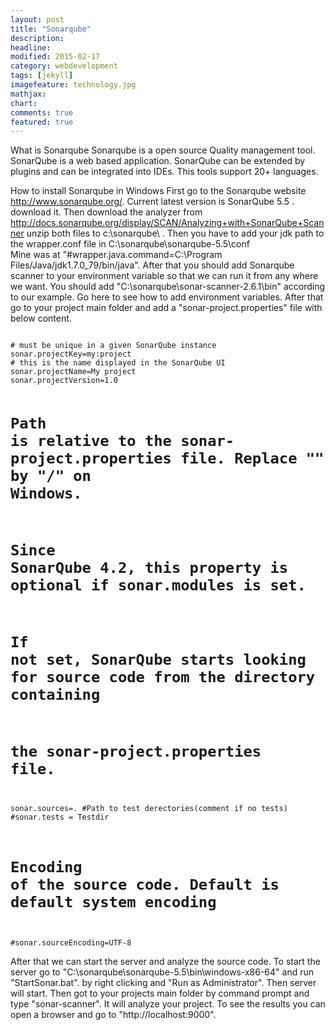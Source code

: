 ```yaml
---
layout: post
title: "Sonarqube"
description: 
headline: 
modified: 2015-02-17
category: webdevelopment
tags: [jekyll]
imagefeature: technology.jpg
mathjax: 
chart: 
comments: true
featured: true
---
```


What is Sonarqube
Sonarqube is a open source Quality management tool. SonarQube is a web based application. SonarQube can be extended by plugins and can be integrated into IDEs.  This tools support 20+ languages.

How to install Sonarqube in Windows
First go to the Sonarqube website http://www.sonarqube.org/. Current  latest version is SonarQube 5.5 . download it.  Then download the analyzer from  http://docs.sonarqube.org/display/SCAN/Analyzing+with+SonarQube+Scanner unzip both files to
c:\sonarqube\ . 
Then you have to add your jdk path to the wrapper.conf file in  C:\sonarqube\sonarqube-5.5\conf\
Mine was at "#wrapper.java.command=C:\Program Files/Java/jdk1.7.0_79/bin/java". 
After that you should add Sonarqube scanner to your environment variable so that we can run it from any where we want. You should add "C:\sonarqube\sonar-scanner-2.6.1\bin\" according to our example. Go here to see how to add environment variables.
After that go to your project main folder and add a "sonar-project.properties" file with below content.

<code>
# must be unique in a given SonarQube instance
sonar.projectKey=my:project
# this is the name displayed in the SonarQube UI
sonar.projectName=My project
sonar.projectVersion=1.0

# Path is relative to the sonar-project.properties file. Replace "\" by "/" on Windows.
# Since SonarQube 4.2, this property is optional if sonar.modules is set. 
# If not set, SonarQube starts looking for source code from the directory containing 
# the sonar-project.properties file.
sonar.sources=.
#Path to test derectories(comment if no tests)
#sonar.tests = Testdir

# Encoding of the source code. Default is default system encoding

#sonar.sourceEncoding=UTF-8
</code>

After that we can start the server and analyze the source code. To start the server go to
"C:\sonarqube\sonarqube-5.5\bin\windows-x86-64" and run "StartSonar.bat".  by right clicking and "Run as Administrator". Then server will start. Then got to your projects main folder by command prompt and type "sonar-scanner". It will analyze your project. To see the results  you can open a browser and go to "http://localhost:9000". 